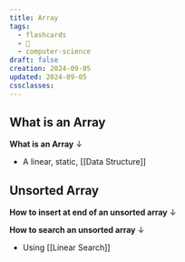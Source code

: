 ```yaml
---
title: Array
tags:
  - flashcards
  - 🌱
  - computer-science
draft: false
creation: 2024-09-05
updated: 2024-09-05
cssclasses: 
---
```

## What is an Array

**What is an Array**
↓
- A linear, static, [[Data Structure]]
<!--SR:!2024-12-31,15,290-->

## Unsorted Array

**How to insert at end of an unsorted array**
↓
<!--SR:!2024-12-31,15,290-->

**How to search an unsorted array**
↓
- Using [[Linear Search]]
<!--SR:!2024-12-30,14,290-->
